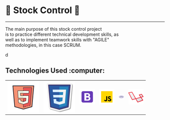 <h1> 🛒 Stock Control 🛒 </h1>
<hr>
<p> The main purpose of this stock control project <br> is to practice different technical development skills, as <br> well as to implement teamwork skills with "AGILE" <br> methodologies, in this case SCRUM. </p>d
<h2>Technologies Used :computer: </h2>
<table>
     <tr>
        <td><img src="./views/img/html-logo.png" alt="html"></td>
        <td><img src="./views/img/css-logo.png" alt="html"></td>
        <td><img src="./views/img/bootstrap-logo.png" alt="html"></td>
        <td><img src="./views/img/js-logo.png" alt="html"></td>
        <td><img src="./views/img/php-logo.png" alt="html"></td>
        <td><img src="./views/img/laravel-logo.png" alt="html"></td>
    </tr>
</table>